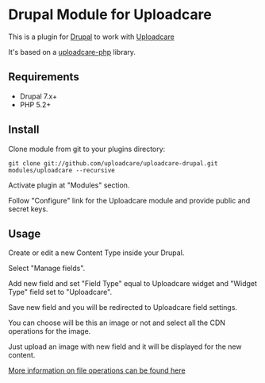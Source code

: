 # Drupal Module for Uploadcare

This is a plugin for [Drupal][3] to work with [Uploadcare][1]

It's based on a [uploadcare-php][4] library.

## Requirements

- Drupal 7.x+
- PHP 5.2+

## Install 

Clone module from git to your plugins directory:

    git clone git://github.com/uploadcare/uploadcare-drupal.git modules/uploadcare --recursive

Activate plugin at "Modules" section.

Follow "Configure" link for the Uploadcare module and provide public and secret keys.

## Usage

Create or edit a new Content Type inside your Drupal.

Select "Manage fields".

Add new field and set "Field Type" equal to Uploadcare widget and "Widget Type" field set to "Uploadcare".

Save new field and you will be redirected to Uploadcare field settings.

You can choose will be this an image or not and select all the CDN operations for the image.

Just upload an image with new field and it will be displayed for the new content.

[More information on file operations can be found here][2]

[1]: https://uploadcare.com/
[2]: https://uploadcare.com/documentation/reference/basic/cdn.html
[3]: http://drupal.org/
[4]: https://github.com/uploadcare/uploadcare-php